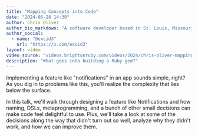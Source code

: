 ```yaml
---
title: "Mapping Concepts into Code"
date: "2024-06-28 14:30"
author: Chris Oliver
author_bio_markdown: "A software developer based in St. Louis, Missouri. I'm the founder of GoRails, a company focused on helping Ruby on Rails developers learn, build, and deploy their ideas."
author_social:
  - name: "@excid3"
    url: "https://x.com/excid3"
layout: video
video_source: "videos.brightonruby.com/videos/2024/chris-oliver-mapping-concepts-into-code.mp4"
description: "What goes into building a Ruby gem?"
---
```


Implementing a feature like "notifications" in an app sounds simple, right? As you dig in to problems like this, you'll realize the complexity that lies below the surface.

In this talk, we'll walk through designing a feature like Notifications and how naming, DSLs, metaprogramming, and a bunch of other small decisions can make code feel delightful to use. Plus, we'll take a look at some of the decisions along the way that didn't turn out so well, analyze why they didn't work, and how we can improve them.
